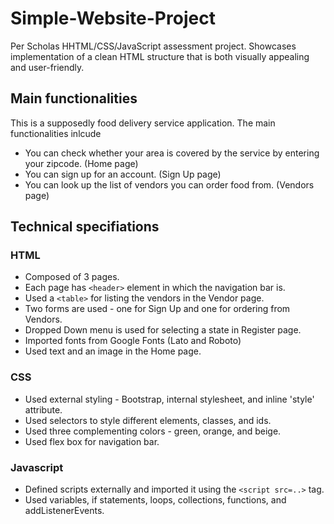 # Simple-Website-Project
Per Scholas HHTML/CSS/JavaScript assessment project.
Showcases implementation of a clean HTML structure that is both visually appealing and user-friendly.

## Main functionalities
This is a supposedly food delivery service application. The main functionalities inlcude
- You can check whether your area is covered by the service by entering your zipcode. (Home page)
- You can sign up for an account. (Sign Up page)
- You can look up the list of vendors you can order food from. (Vendors page)

## Technical specifiations
### HTML
- Composed of 3 pages.
- Each page has `<header>` element in which the navigation bar is. 
- Used a `<table>` for listing the vendors in the Vendor page.
- Two forms are used - one for Sign Up and one for ordering from Vendors.
- Dropped Down menu is used for selecting a state in Register page.
- Imported fonts from Google Fonts (Lato and Roboto)
- Used text and an image in the Home page.

### CSS
- Used external styling - Bootstrap, internal stylesheet, and inline 'style' attribute.
- Used selectors to style different elements, classes, and ids.
- Used three complementing colors - green, orange, and beige.
- Used flex box for navigation bar. 

### Javascript
- Defined scripts externally and imported it using the `<script src=..>` tag.
- Used variables, if statements, loops, collections, functions, and addListenerEvents.